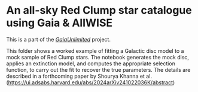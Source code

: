 # An all-sky Red Clump star catalogue using Gaia & AllWISE

This is a part of the [_GaiaUnlimited_](https://github.com/gaia-unlimited) project.

This folder shows a worked example of fitting a Galactic disc model to a mock sample of Red Clump stars. The notebook generates the mock disc, applies an extinction model, and computes the appropriate selection function, to carry out the fit to recover the true parameters. The details are described in a forthcoming paper by Shourya Khanna et al. (https://ui.adsabs.harvard.edu/abs/2024arXiv241022036K/abstract)
